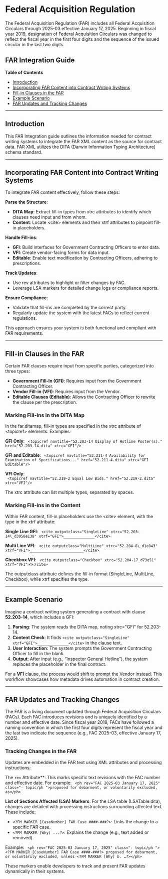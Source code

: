# Federal Acquisition Regulation
The Federal Acquisition Regulation (FAR) includes all Federal Acquisition Circulars through 2025-03 effective January 17, 2025. Beginning in fiscal year 2019, designation of Federal Acquisition Circulars was changed to reflect the fiscal year in the first four digits and the sequence of the issued circular in the last two digits.

## FAR Integration Guide
**Table of Contents**

- [Introduction](#Introduction)
- [Incorporating FAR Content into Contract Writing Systems](#incorporating-far-content-into-contract-writing-systems)
- [Fill-in Clauses in the FAR](#fill-in-clauses-in-the-far)
- [Example Scenario](#example-scenario)
- [FAR Updates and Tracking Changes](#far-updates-and-tracking-changes)

---

## Introduction

This FAR Integration guide outlines the information needed for contract writing systems to integrate the FAR XML content as the source for contract data. FAR XML utilizes the DITA (Darwin Information Typing Architecture) schema standard.

---

## **Incorporating FAR Content into Contract Writing Systems**

To integrate FAR content effectively, follow these steps:

**Parse the Structure**:

* **DITA Map**: Extract fill-in types from xtrc attributes to identify which clauses need input and from whom.  
* **Content**: Locate \<cite\> elements and their xtrf attributes to pinpoint fill-in placeholders.

 **Handle Fill-ins**:

* **GFI**: Build interfaces for Government Contracting Officers to enter data.  
* **VFI**: Create vendor-facing forms for data input.  
* **Editable**: Enable text modification by Contracting Officers, adhering to prescriptions.

**Track Updates**:

* Use rev attributes to highlight or filter changes by FAC.  
* Leverage LSA markers for detailed change logs or compliance reports.

**Ensure Compliance**:

* Validate that fill-ins are completed by the correct party.  
* Regularly update the system with the latest FACs to reflect current regulations.

This approach ensures your system is both functional and compliant with FAR requirements.

---

## **Fill-in Clauses in the FAR**

Certain FAR clauses require input from specific parties, categorized into three types:

* **Government Fill-In (GFI)**: Requires input from the Government Contracting Officer.  
* **Vendor Fill-in (VFI)**: Requires input from the Vendor.  
* **Editable Clauses (Editable)**: Allows the Contracting Officer to rewrite the clause per the prescription.

### **Marking Fill-ins in the DITA Map**

In the far.ditamap, fill-in types are specified in the xtrc attribute of \<topicref\> elements. Examples:

**GFI Only**:
`
<topicref navtitle="52.203-14 Display of Hotline Poster(s)." href="52.203-14.dita" xtrc="GFI"/>`

**GFI and Editable**:
`
<topicref navtitle="52.211-4 Availability for Examination of Specifications..." href="52.211-4.dita" xtrc="GFI Editable"/>`

**VFI Only**:  
`
<topicref navtitle="52.219-2 Equal Low Bids." href="52.219-2.dita" xtrc="VFI"/>`

The xtrc attribute can list multiple types, separated by spaces.

### **Marking Fill-ins in the Content**

Within FAR content, fill-in placeholders use the \<cite\> element, with the type in the xtrf attribute:

**Single Line GFI**:
`
<cite outputclass="SingleLine" xtrc="52.203-14\_d3058e138" xtrf="GFI">______________</cite>`

**Multi Line VFI**:
`
<cite outputclass="MultiLine" xtrc="52.204-8\_d1e843" xtrf="VFI">________________________</cite>`

**Checkbox VFI**:
`
<cite outputclass="Checkbox" xtrc="52.204-17_d73e51" xtrf="VFI">□</cite>`

The outputclass attribute defines the fill-in format (SingleLine, MultiLine, Checkbox), while xtrf specifies the type.

---

## Example Scenario

Imagine a contract writing system generating a contract with clause **52.203-14**, which includes a GFI:

1. **Parsing**: The system reads the DITA map, noting xtrc="GFI" for 52.203-14.  
2. **Content Check**: It finds `<cite outputclass="SingleLine" xtrf="GFI">______________</cite>` in the clause text.  
3. **User Interaction**: The system prompts the Government Contracting Officer to fill in the blank.  
4. **Output**: After input (e.g., “Inspector General Hotline”), the system replaces the placeholder in the final contract.

For a **VFI** clause, the process would shift to prompt the Vendor instead. This workflow showcases how metadata drives automation in contract creation.

---

## **FAR Updates and Tracking Changes**

The FAR is a living document updated through Federal Acquisition Circulars (FACs). Each FAC introduces revisions and is uniquely identified by a number and effective date. Since fiscal year 2019, FACs have followed a naming convention in which the first four digits represent the fiscal year and the last two indicate the sequence (e.g., FAC 2025-03, effective January 17, 2025).

### **Tracking Changes in the FAR**

Updates are embedded in the FAR text using XML attributes and processing instructions:

The `rev` Attribute**: This marks specific text revisions with the FAC number and effective date. For example:
`
<ph rev="FAC 2025-03 January 17, 2025" class="- topic/ph ">proposed for debarment, or voluntarily excluded, as</ph>`

**List of Sections Affected (LSA) Markers**: For the LSA table (LSATable.dita), changes are detailed with processing instructions surrounding affected text. These include:

* `<?FM MARKER [CaseNumber] FAR Case ####-###?>`: Links the change to a specific FAR case.  
*  `<?FM MARKER [Why] ...?>`: Explains the change (e.g., text added or removed).

Example:
`
<ph rev="FAC 2025-03 January 17, 2025" class="- topic/ph "><?FM MARKER [CaseNumber] FAR Case ####-###?> proposed for debarment, or voluntarily excluded, unless <?FM MARKER [Why] b. …?></ph>`


These markers enable developers to track and present FAR updates dynamically in their systems.

